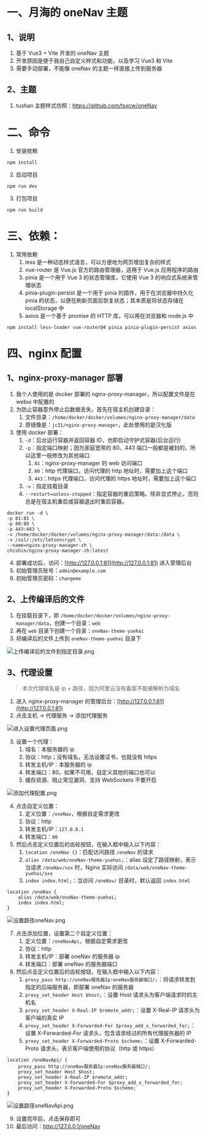 # 一、月海的 oneNav 主题

## 1、说明

1. 基于 Vue3 + Vite 开发的 oneNav 主题
2. 开发原因是便于我自己自定义样式和功能，以及学习 Vue3 和 Vite
3. 需要手动部署，不能像 oneNav 的主题一样直接上传到服务器

## 2、主题

1. tushan 主题样式仿照：https://github.com/tsxcw/oneNav

# 二、命令

1. 安装依赖

```shell
npm install
```

2. 启动项目

```shell
npm run dev
```

3. 打包项目

```shell
npm run build
```

# 三、依赖：

1. 常用依赖
   1. less 是一种动态样式语言，可以方便地为网页增加复杂的样式
   2. vue-router 是 Vue.js 官方的路由管理器，适用于 Vue.js 应用程序的路由
   3. pinia 是一个用于 Vue 3 的状态管理库，它使用 Vue 3 的响应式系统来管理状态
   4. pinia-plugin-persist 是一个用于 pinia 的插件，用于在浏览器中持久化 pinia 的状态，以便在刷新页面后恢复状态；其本质是将状态存储在 localStorage 中
   5. axios 是一个基于 promise 的 HTTP 库，可以用在浏览器和 node.js 中

```shell
npm install less-loader vue-router@4 pinia pinia-plugin-persist axios
```

# 四、nginx 配置

## 1、nginx-proxy-manager 部署

1. 我个人使用的是 docker 部署的 nginx-proxy-manager，所以配置文件是在 webui 中配置的
2. 为防止容器意外停止后数据丢失，首先在宿主机创建目录：
   1. 文件目录：`/home/docker/docker/volumes/nginx-proxy-manager/data`
   2. 原镜像是：`jc21/nginx-proxy-manager`，此处使用的是汉化版
3. 使用 docker 部署：
   1. `-d`：后台运行容器并返回容器 ID，也即启动守护式容器(后台运行)
   2. `-p`：指定端口映射；因为家庭宽带的 80、443 端口一般都是被封的，所以这里一般修改为其他端口
      1. `81`：nginx-proxy-manager 的 web 访问端口
      2. `80`：http 代理端口，访问代理的 http 地址时，需要加上这个端口
      3. `443`：https 代理端口，访问代理的 https 地址时，需要加上这个端口
   3. `-v`：指定挂载目录
   4. `--restart=unless-stopped`：指定容器的重启策略。除非显式停止，否则总是在宿主机重启或容器退出时重启容器。

```shell
docker run -d \
-p 81:81 \
-p 80:80 \
-p 443:443 \
-v /home/docker/docker/volumes/nginx-proxy-manager/data:/data \
-v /ssl/:/etc/letsencrypt \
--name=nginx-proxy-manager-zh \
chishin/nginx-proxy-manager-zh:latest
```

4. 部署成功后，访问：[http://127.0.0.1:81](http://127.0.0.1:81) 进入管理后台
5. 初始管理员账号：`admin@example.com`
6. 初始管理员密码：`changeme`

## 2、上传编译后的文件

1. 在挂载目录下，即 `/home/docker/docker/volumes/nginx-proxy-manager/data`，创建一个目录：`web`
2. 再在 `web` 目录下创建一个目录：`oneNav-theme-yuehai`
3. 将编译后的文件上传到 `oneNav-theme-yuehai` 目录下

![上传编译后的文件到指定目录.png](doc/images/上传编译后的文件到指定目录.png)

## 3、代理设置

> 本次代理域名是 ip + 路径，因为阿里云没有备案不能被解析为域名

1. 进入 nginx-proxy-manager 的管理后台：[http://127.0.0.1:81](http://127.0.0.1:81)
2. 点击主机 -> 代理服务 -> 添加代理服务

![进入设置代理页面.png](doc/images/进入设置代理页面.png)

3. 设置一个代理：
   1. 域名：本服务器的 ip
   2. 协议：http；没有域名，无法设置证书，也就没有 https
   3. 转发主机/IP：本服务器的 ip
   4. 转发端口：80，如果不可用，自定义其他的端口也可以
   5. 缓存资源、阻止常见漏洞、支持 WebSockets 不要开启

![添加代理配置.png](doc/images/添加代理配置.png)

4. 点击自定义位置：
   1. 定义位置：`/oneNav`，根据自定需求更改
   2. 协议：http
   3. 转发主机/IP：`127.0.0.1`
   4. 转发端口：`80`
5. 然后点击定义位置后的齿轮按钮，在输入框中输入以下内容：
   1. `location /oneNav {}`：匹配访问路径 `/oneNav` 的请求
   2. `alias /data/web/oneNav-theme-yuehai;`：alias 设定了路径映射，表示 当请求 `/oneNav/xxx` 时，Nginx 实际访问 `/data/web/oneNav-theme-yuehai/xxx`
   3. `index index.html;`：当访问 `/oneNav/` 目录时，默认返回 `index.html`

```nginx
location /oneNav {
    alias /data/web/oneNav-theme-yuehai;
    index index.html;
}
```

![设置路径oneNav.png](doc/images/设置路径oneNav.png)

7. 点击添加位置，设置第二个自定义位置：
   1. 定义位置：`/oneNavApi`，根据自定需求更改
   2. 协议：http
   3. 转发主机/IP：部署 oneNav 的服务器 ip
   4. 转发端口：部署 oneNav 的服务器端口
8. 然后点击定义位置后的齿轮按钮，在输入框中输入以下内容：
   1. `proxy_pass http://oneNav服务器Ip:oneNav服务器端口/;`：将请求转发到指定的后端服务器，即部署 oneNav 的服务器
   2. `proxy_set_header Host $host;`：设置 Host 请求头为客户端请求时的主机名
   3. `proxy_set_header X-Real-IP $remote_addr;`：设置 X-Real-IP 请求头为客户端的真实 IP
   4. `proxy_set_header X-Forwarded-For $proxy_add_x_forwarded_for;`：设置 X-Forwarded-For 请求头，包含请求经过的所有代理服务器的 IP
   5. `proxy_set_header X-Forwarded-Proto $scheme;`：设置 X-Forwarded-Proto 请求头，表示客户端使用的协议（http 或 https）

```nginx
location /oneNavApi/ {
    proxy_pass http://oneNav服务器Ip:oneNav服务器端口/;
    proxy_set_header Host $host;
    proxy_set_header X-Real-IP $remote_addr;
    proxy_set_header X-Forwarded-For $proxy_add_x_forwarded_for;
    proxy_set_header X-Forwarded-Proto $scheme;
}
```

![设置路径oneNavApi.png](doc/images/设置路径oneNavApi.png)

9. 设置完毕后，点击保存即可
10. 最后访问：http://127.0.0.1/oneNav


